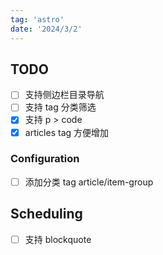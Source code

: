 ```yaml
---
tag: 'astro'
date: '2024/3/2'
---
```


## TODO

- [ ] 支持侧边栏目录导航
- [ ] 支持 tag 分类筛选
- [X] 支持 p > code
- [X] articles tag 方便增加

### Configuration

- [ ] 添加分类 tag article/item-group

## Scheduling

- [ ] 支持 blockquote
